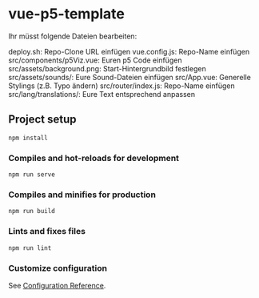 # vue-p5-template

Ihr müsst folgende Dateien bearbeiten:

deploy.sh: Repo-Clone URL einfügen
vue.config.js: Repo-Name einfügen
src/components/p5Viz.vue: Euren p5 Code einfügen
src/assets/background.png: Start-Hintergrundbild festlegen
src/assets/sounds/: Eure Sound-Dateien einfügen
src/App.vue: Generelle Stylings (z.B. Typo ändern)
src/router/index.js: Repo-Name einfügen
src/lang/translations/: Eure Text entsprechend anpassen

## Project setup
```
npm install
```

### Compiles and hot-reloads for development
```
npm run serve
```

### Compiles and minifies for production
```
npm run build
```

### Lints and fixes files
```
npm run lint
```

### Customize configuration
See [Configuration Reference](https://cli.vuejs.org/config/).
